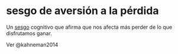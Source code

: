 # sesgo de aversión a la pérdida

Un [sesgo](sesgo.md) cognitivo que afirma que nos afecta más perder de lo que disfrutamos ganar.

Ver @kahneman2014
